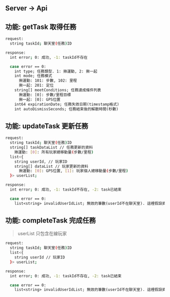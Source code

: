 ## Server -> Api

## 功能: getTask 取得任務

```bash
request:
  string taskId; 聊天室(任務)ID
```

```bash
response:
  int error; 0: 成功, -1: taskId不存在

  case error == 0:
    int type; 任務類型. 1: 揪運動, 2: 揪一起
    int mode; 任務模式
      揪運動: 101: 步數, 102: 里程
      揪一起: 201: 定位
    string[] meetConditions; 任務達成條件列表
      揪運動: [0]: 步數/里程目標
      揪一起: [0]: GPS位置
    int64 expirationDate; 任務失效日期(timestamp格式)
    int autoDismissSeconds; 任務結束後的解散時間(秒數)
```

## 功能: updateTask 更新任務

```bash
request:
  string taskId; 聊天室(任務)ID
  string[] taskDataList // 任務更新的資料
    揪運動: [0]: 所有玩家總移動量(步數/里程)
  list<{
    string userId, // 玩家ID
    string[] dataList // 玩家更新的資料
      揪運動: [0]: GPS位置, [1]: 玩家個人總移動量(步數/里程)
  }> userList;
```

```bash
response:
  int error; 0: 成功, -1: taskId不存在, -2: task已結束

  case error == 0:
    list<string> invalidUserIdList; 無效的筆數(userId不在聊天室). 這裡假設資料都是正確的, 所以只回傳有誤的
```

## 功能: completeTask 完成任務

> userList 只包含在線玩家

```bash
request:
  string taskId; 聊天室(任務)ID
  list<{
    string userId // 玩家ID
  }> userList;
```

```bash
response:
  int error; 0: 成功, -1: taskId不存在, -2: task已結束

  case error == 0:
    list<string> invalidUserIdList; 無效的筆數(userId不在聊天室). 這裡假設資料都是正確的, 所以只回傳有誤的
```
